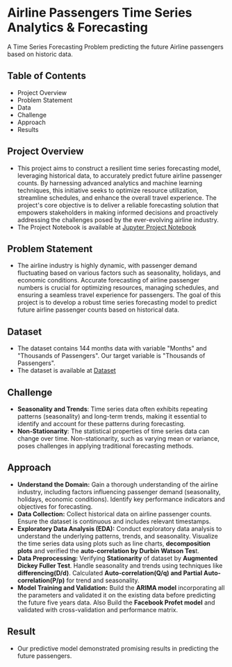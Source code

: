 # Airline Passengers Time Series Analytics & Forecasting
A Time Series Forecasting Problem predicting the future Airline passengers based on historic data.

## Table of Contents
- Project Overview
- Problem Statement
- Data
- Challenge
- Approach
- Results

## Project Overview
- This project aims to construct a resilient time series forecasting model, leveraging historical data, to accurately predict future airline passenger counts. By harnessing advanced analytics and machine learning techniques, this initiative seeks to optimize resource utilization, streamline schedules, and enhance the overall travel experience. The project's core objective is to deliver a reliable forecasting solution that empowers stakeholders in making informed decisions and proactively addressing the challenges posed by the ever-evolving airline industry.
- The Project Notebook is available at [Jupyter Project Notebook](https://github.com/Shinde-Siddhant/Airline-Passenger-Forecasting_ARIMA-Facebook-Profet/blob/main/Project%20Notebook/Final_Time%20Series%20Analytics%20and%20Forecasting_Airline%20Passengers.ipynb)

## Problem Statement
- The airline industry is highly dynamic, with passenger demand fluctuating based on various factors such as seasonality, holidays, and economic conditions. Accurate forecasting of airline passenger numbers is crucial for optimizing resources, managing schedules, and ensuring a seamless travel experience for passengers. The goal of this project is to develop a robust time series forecasting model to predict future airline passenger counts based on historical data.

## Dataset
- The dataset contains 144 months data with variable "Months" and "Thousands of Passengers". Our target variable is "Thousands of Passengers".
- The dataset is available at [Dataset](https://github.com/Shinde-Siddhant/Airline-Passenger-Forecasting_ARIMA-Facebook-Profet/blob/main/Dataset/airline_passengers.csv)

## Challenge
- **Seasonality and Trends**: Time series data often exhibits repeating patterns (seasonality) and long-term trends, making it essential to identify and account for these patterns during forecasting.
- **Non-Stationarity**: The statistical properties of time series data can change over time. Non-stationarity, such as varying mean or variance, poses challenges in applying traditional forecasting methods.

## Approach
- **Understand the Domain:** Gain a thorough understanding of the airline industry, including factors influencing passenger demand (seasonality, holidays, economic conditions). Identify key performance indicators and objectives for forecasting.
- **Data Collection:** Collect historical data on airline passenger counts. Ensure the dataset is continuous and includes relevant timestamps.
- **Exploratory Data Analysis (EDA):** Conduct exploratory data analysis to understand the underlying patterns, trends, and seasonality. Visualize the time series data using plots such as line charts, **decomposition plots** and verified the **auto-correlation by Durbin Watson Tes**t.
- **Data Preprocessing:** Verifying **Stationarity** of dataset by **Augmented Dickey Fuller Test**. Handle seasonality and trends using techniques like **differencing(D/d)**. Calculated **Auto-correlation(Q/q) and Partial Auto-correlation(P/p)** for trend and seasonality.
- **Model Training and Validation:** Build the **ARIMA model** incorporating all the parameters and validated it on the existing data before predicting the future five years data. Also Build the **Facebook Profet model** and validated with cross-validation and performance matrix.  

## Result
- Our predictive model demonstrated promising results in predicting the future passengers.
